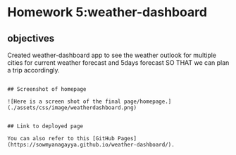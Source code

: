 # Homework 5:weather-dashboard

## objectives
 
Created weather-dashboard app to see the weather outlook for multiple cities for current weather forecast and 5days forecast
SO THAT we can plan a trip accordingly.
``` 

## Screenshot of homepage

![Here is a screen shot of the final page/homepage.](./assets/css/image/weatherdashboard.png)


## Link to deployed page

You can also refer to this [GitHub Pages](https://sowmyanagayya.github.io/weather-dashboard/).

